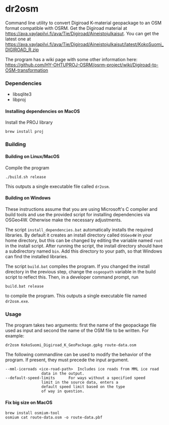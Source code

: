 # dr2osm
Command line utility to convert Digiroad K-material geopackage to an OSM format compatible with OSRM. Get the Digiroad material at https://ava.vaylapilvi.fi/ava/Tie/Digiroad/Aineistojulkaisut. You can get the latest one at https://ava.vaylapilvi.fi/ava/Tie/Digiroad/Aineistojulkaisut/latest/KokoSuomi_DIGIROAD_R.zip

The program has a wiki page with some other information here:
https://github.com/HY-OHTUPROJ-OSRM/osrm-project/wiki/Digiroad-to-OSM-transformation

### Dependencies
- libsqlite3
- libproj

#### Installing dependencies on MacOS
Install the PROJ library

	brew install proj

### Building

#### Building on Linux/MacOS
Compile the program

	./build.sh release

This outputs a single executable file called `dr2osm`.

#### Building on Windows
These instructions assume that you are using Microsoft's C compiler and build
tools and use the provided script for installing dependencies via OSGeo4W.
Otherwise make the necessary adjustments.

The script `install_dependencies.bat` automatically installs the required
libraries. By default it creates an install directory called `OSGeo4W` in your
home directory, but this can be changed by editing the variable named `root` in
the install script. After running the script, the install directory should
have a subdirectory named `bin`. Add this directory to your path, so that
Windows can find the installed libraries.

The script `build.bat` compiles the program. If you changed the install
directory in the previous step, change the `osgeopath` variable in the build
script to reflect this. Then, in a developer command prompt, run

	build.bat release

to compile the program. This outputs a single executable file named
`dr2osm.exe`.

### Usage
The program takes two arguments: first the name of the geopackage file used as
input and second the name of the OSM file to be written. For example:

	dr2osm KokoSuomi_Digiroad_K_GeoPackage.gpkg route-data.osm

The following commandline can be used to modify the behavior of the program.
If present, they must precede the input argument.

	--mml-iceroads <ice-road-path>	Includes ice roads from MML ice road
					data in the output.
	--default-speed-limits		For ways without a specified speed
					limit in the source data, enters a
					default speed limit based on the type
					of way in question.

#### Fix big size on MacOS

	brew install osmium-tool
	osmium cat route-data.osm -o route-data.pbf

